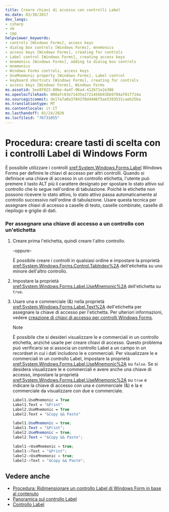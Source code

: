 ```yaml
---
title: Creare chiavi di accesso con controlli Label
ms.date: 03/30/2017
dev_langs:
- csharp
- vb
- cpp
helpviewer_keywords:
- controls [Windows Forms], access keys
- dialog box controls [Windows Forms], mnemonics
- access keys [Windows Forms], creating for controls
- Label control [Windows Forms], creating access keys
- mnemonics [Windows Forms], adding to dialog box controls
- mnemonics
- Windows Forms controls, access keys
- UseMnemonic property [Windows Forms], Label control
- keyboard shortcuts [Windows Forms], creating for controls
- access keys [Windows Forms], Windows Forms
ms.assetid: 5ee8f823-80be-4a4f-96a4-412671e2e306
ms.openlocfilehash: 800afc03e71435e2721456b93bb9704af01f714a
ms.sourcegitcommit: de17a7a0a37042f0d4406f5ae5393531caeb25ba
ms.translationtype: MT
ms.contentlocale: it-IT
ms.lasthandoff: 01/24/2020
ms.locfileid: "76731055"
---
```

# <a name="how-to-create-access-keys-with-windows-forms-label-controls"></a>Procedura: creare tasti di scelta con i controlli Label di Windows Form
È possibile utilizzare i controlli <xref:System.Windows.Forms.Label> Windows Forms per definire le chiavi di accesso per altri controlli. Quando si definisce una chiave di accesso in un controllo etichetta, l'utente può premere il tasto ALT più il carattere designato per spostare lo stato attivo sul controllo che lo segue nell'ordine di tabulazione. Poiché le etichette non possono ricevere lo stato attivo, lo stato attivo passa automaticamente al controllo successivo nell'ordine di tabulazione. Usare questa tecnica per assegnare chiavi di accesso a caselle di testo, caselle combinate, caselle di riepilogo e griglie di dati.  
  
### <a name="to-assign-an-access-key-to-a-control-with-a-label"></a>Per assegnare una chiave di accesso a un controllo con un'etichetta  
  
1. Creare prima l'etichetta, quindi creare l'altro controllo.  
  
     -oppure-  
  
     È possibile creare i controlli in qualsiasi ordine e impostare la proprietà <xref:System.Windows.Forms.Control.TabIndex%2A> dell'etichetta su uno minore dell'altro controllo.  
  
2. Impostare la proprietà <xref:System.Windows.Forms.Label.UseMnemonic%2A> dell'etichetta su `true`.  
  
3. Usare una e commerciale (&) nella proprietà <xref:System.Windows.Forms.Label.Text%2A> dell'etichetta per assegnare la chiave di accesso per l'etichetta. Per ulteriori informazioni, vedere [creazione di chiavi di accesso per controlli Windows Forms](how-to-create-access-keys-for-windows-forms-controls.md).  
  
    > [!NOTE]
    > È possibile che si desideri visualizzare le e commerciali in un controllo etichetta, anziché usarle per creare chiavi di accesso. Questo problema può verificarsi se si associa un controllo Label a un campo in un recordset in cui i dati includono le e commerciali. Per visualizzare le e commerciali in un controllo Label, impostare la proprietà <xref:System.Windows.Forms.Label.UseMnemonic%2A> su `false`. Se si desidera visualizzare le e commerciali e avere anche una chiave di accesso, impostare la proprietà <xref:System.Windows.Forms.Label.UseMnemonic%2A> su `true` e indicare la chiave di accesso con una e commerciale (&) e la e commerciale da visualizzare con due e commerciale.  
  
    ```vb  
    Label1.UseMnemonic = True  
    Label1.Text = "&Print"  
    Label2.UseMnemonic = True  
    Label2.Text = "&Copy && Paste"  
    ```  
  
    ```csharp  
    label1.UseMnemonic = true;  
    label1.Text = "&Print";  
    label2.UseMnemonic = true;  
    label2.Text = "&Copy && Paste";  
    ```  
  
    ```cpp  
    label1->UseMnemonic = true;  
    label1->Text = "&Print";  
    label2->UseMnemonic = true;  
    label2->Text = "&Copy && Paste";  
    ```  
  
## <a name="see-also"></a>Vedere anche

- [Procedura: Ridimensionare un controllo Label di Windows Form in base al contenuto](how-to-size-a-windows-forms-label-control-to-fit-its-contents.md)
- [Panoramica sul controllo Label](label-control-overview-windows-forms.md)
- [Controllo Label](label-control-windows-forms.md)
